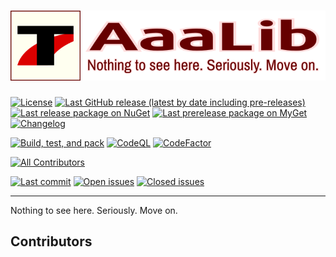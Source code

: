 # ![AaaLib](graphics/Readme.png)

[![License](https://img.shields.io/github/license/Tenacom/AaaLib.svg)](https://github.com/Tenacom/AaaLib/blob/main/LICENSE)
[![Last GitHub release (latest by date including pre-releases)](https://img.shields.io/github/v/release/Tenacom/AaaLib?include_prereleases)](https://github.com/Tenacom/AaaLib/releases)
[![Last release package on NuGet](https://img.shields.io/nuget/v/AaaLib)](https://nuget.org/packages/AaaLib)
[![Last prerelease package on MyGet](https://img.shields.io/myget/tenacom-preview/vpre/AaaLib?label=myget)](https://www.myget.org/feed/tenacom-preview/package/nuget/AaaLib)
[![Changelog](https://img.shields.io/badge/changelog-Keep%20a%20Changelog%20v1.0.0-%23E05735)](https://github.com/Tenacom/AaaLib/blob/main/CHANGELOG.md)

[![Build, test, and pack](https://github.com/Tenacom/AaaLib/actions/workflows/build-test-pack.yml/badge.svg)](https://github.com/Tenacom/AaaLib/actions/workflows/build-test-pack.yml)
[![CodeQL](https://github.com/Tenacom/AaaLib/actions/workflows/codeql-analysis.yml/badge.svg)](https://github.com/Tenacom/AaaLib/actions/workflows/codeql-analysis.yml)
[![CodeFactor](https://www.codefactor.io/repository/github/Tenacom/AaaLib/badge)](https://www.codefactor.io/repository/github/Tenacom/AaaLib)

<!-- ALL-CONTRIBUTORS-BADGE:START - Do not remove or modify this section -->
[![All Contributors](https://img.shields.io/badge/all_contributors-13-orange.svg?style=flat-square)](#contributors)
<!-- ALL-CONTRIBUTORS-BADGE:END -->
[![Last commit](https://img.shields.io/github/last-commit/Tenacom/AaaLib.svg)](https://github.com/Tenacom/AaaLib/commits/main)
[![Open issues](https://img.shields.io/github/issues-raw/Tenacom/AaaLib.svg?label=open+issues)](https://github.com/Tenacom/AaaLib/issues?q=is%3Aissue+is%3Aopen+sort%3Aupdated-desc)
[![Closed issues](https://img.shields.io/github/issues-closed-raw/Tenacom/AaaLib.svg?label=closed+issues)](https://github.com/Tenacom/AaaLib/issues?q=is%3Aissue+is%3Aclosed+sort%3Aupdated-desc)

---

Nothing to see here. Seriously. Move on.

## Contributors

<!-- ALL-CONTRIBUTORS-LIST:START - Do not remove or modify this section -->
<!-- prettier-ignore-start -->
<!-- markdownlint-disable -->

<!-- markdownlint-restore -->
<!-- prettier-ignore-end -->

<!-- ALL-CONTRIBUTORS-LIST:END -->
